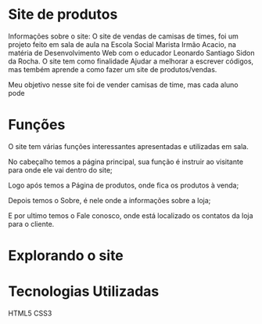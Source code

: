 # Site de produtos 

Informações sobre o site:
O site de vendas de camisas de times, foi um projeto feito em sala de aula na Escola Social Marista Irmão Acacio, na matéria de Desenvolvimento Web com o educador Leonardo Santiago Sidon da Rocha. O site tem como finalidade Ajudar a melhorar a escrever códigos, mas tembém aprende a como fazer um site de produtos/vendas.

Meu objetivo nesse site foi de vender camisas de time, mas cada aluno pode 

# Funções

O site tem várias funções interessantes apresentadas e utilizadas em sala.

No cabeçalho temos a página principal, sua função é instruir ao visitante para onde ele vai dentro do site;

Logo após temos a Página de produtos, onde fica os produtos à venda;

Depois temos o Sobre, é nele onde a informações sobre a loja;

E por ultimo temos o Fale conosco, onde está localizado os contatos da loja para o cliente.

# Explorando o site

# Tecnologias Utilizadas

HTML5
CSS3



